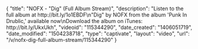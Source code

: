 {
    "title": "NOFX - \"Dig\" (Full Album Stream)",
    "description": "Listen to the full album at http:\/\/bit.ly\/1o1EBDF\n\"Dig\" by NOFX from the album 'Punk In Drublic,' available now\nDownload the album on iTunes: http:\/\/bit.ly\/UkxUkh",
    "videoid": "115344290",
    "date_created": "1406051719",
    "date_modified": "1504238718",
    "type": "captivate",
    "layout": "video",
    "url": "\/v\/nofx-dig-full-album-stream\/115344290"
}